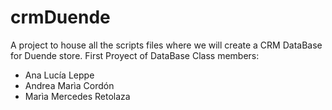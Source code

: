 # crmDuende
A project to house all the scripts files where we will create a CRM DataBase for Duende store. 
First Proyect of DataBase Class
members: 
- Ana Lucía Leppe 
- Andrea Marìa Cordón 
- Marìa Mercedes Retolaza 
